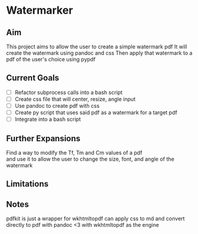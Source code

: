 
# Watermarker

## Aim
This project aims to allow the user to create a simple watermark pdf
It will create the watermark using pandoc and css
Then apply that watermark to a pdf of the user's choice using 
pypdf

## Current Goals
- [ ] Refactor subprocess calls into a bash script
- [ ] Create css file that will center, resize, angle input
- [ ] Use pandoc to create pdf with css
- [ ] Create py script that uses said pdf as a watermark for a target pdf
- [ ] Integrate into a bash script 

## Further Expansions
Find a way to modify the Tf, Tm and Cm values of a pdf\
and use it to allow the user to change the size, font, and angle of the watermark

## Limitations


## Notes
pdfkit is just a wrapper for wkhtmltopdf 
can apply css to md and convert directly to pdf with pandoc <3
with wkhtmltopdf as the engine 

